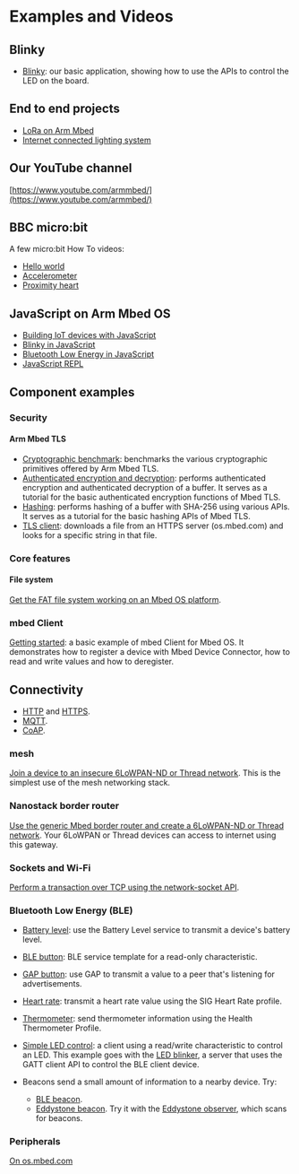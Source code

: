 # Examples and Videos

## Blinky

- [Blinky](https://os.mbed.com/teams/mbed-os-examples/code/mbed-os-example-blinky/): our basic application, showing how to use the APIs to control the LED on the board.

## End to end projects

- [LoRa on Arm Mbed](https://docs.mbed.com/docs/lora-with-mbed/en/latest/)
- [Internet connected lighting system](https://docs.mbed.com/docs/building-an-internet-connected-lighting-system/en/latest/)

## Our YouTube channel

[https://www.youtube.com/armmbed/](https://www.youtube.com/armmbed/)

## BBC micro:bit

A few micro:bit How To videos:

- [Hello world](https://www.youtube.com/watch?v=Jctpi6aqrHQ)
- [Accelerometer](https://www.youtube.com/watch?v=_WGKBxSW_AE)
- [Proximity heart](https://www.youtube.com/watch?v=xKWQSjg6rX4)

## JavaScript on Arm Mbed OS

- [Building IoT devices with JavaScript](https://os.mbed.com/javascript-on-mbed/)
- [Blinky in JavaScript](https://github.com/ARMmbed/mbed-js-example)
- [Bluetooth Low Energy in JavaScript](https://github.com/ARMmbed/mbed-js-ble-example)
- [JavaScript REPL](https://github.com/janjongboom/mbed-js-repl-example)

## Component examples

### Security

#### Arm Mbed TLS

- [Cryptographic benchmark](https://os.mbed.com/teams/mbed-os-examples/code/mbed-os-example-tls-benchmark/): benchmarks the various cryptographic primitives offered by Arm Mbed TLS.
- [Authenticated encryption and decryption](https://os.mbed.com/teams/mbed-os-examples/code/mbed-os-example-tls-authcrypt/): performs authenticated encryption and authenticated decryption of a buffer. It serves as a tutorial for the basic authenticated encryption functions of Mbed TLS.
- [Hashing](https://os.mbed.com/teams/mbed-os-examples/code/mbed-os-example-tls-hashing/): performs hashing of a buffer with SHA-256 using various APIs. It serves as a tutorial for the basic hashing APIs of Mbed TLS.
- [TLS client](https://os.mbed.com/teams/mbed-os-examples/code/mbed-os-example-tls-tls-client/): downloads a file from an HTTPS server (os.mbed.com) and looks for a specific string in that file.

### Core features

#### File system

[Get the FAT file system working on an Mbed OS platform](https://os.mbed.com/teams/mbed-os-examples/code/mbed-os-example-fat-filesystem/).

### mbed Client

[Getting started](https://os.mbed.com/teams/mbed-os-examples/code/mbed-os-example-client/): a basic example of mbed Client for Mbed OS. It demonstrates how to register a device with Mbed Device Connector, how to read and write values and how to deregister.

## Connectivity

- [HTTP](http://github.com/armmbed/mbed-os-example-http) and [HTTPS](https://github.com/ARMmbed/mbed-os-example-tls/blob/master/tls-client/main.cpp).
- [MQTT](https://os.mbed.com/teams/mqtt/code/HelloMQTT/).
- [CoAP](https://github.com/armmbed/mbed-os-example-coap).

### mesh

[Join a device to an insecure 6LoWPAN-ND or Thread network](https://os.mbed.com/teams/mbed-os-examples/code/nanostack-border-router). This is the simplest use of the mesh networking stack.

### Nanostack border router

[Use the generic Mbed border router and create a 6LoWPAN-ND or Thread network](https://os.mbed.com/teams/mbed-os-examples/code/mbed-os-example-mesh-minimal/). Your 6LoWPAN or Thread devices can access to internet using this gateway.

### Sockets and Wi-Fi

[Perform a transaction over TCP using the network-socket API](https://github.com/ARMmbed/mbed-os-example-sockets).

### Bluetooth Low Energy (BLE)

- [Battery level](https://os.mbed.com/teams/mbed-os-examples/code/mbed-os-example-ble-BatteryLevel/): use the Battery Level service to transmit a device's battery level.

- [BLE button](https://os.mbed.com/teams/mbed-os-examples/code/mbed-os-example-ble-Button/): BLE service template for a read-only characteristic.

- [GAP button](https://os.mbed.com/teams/mbed-os-examples/code/mbed-os-example-ble-GAPButton/): use GAP to transmit a value to a peer that's listening for advertisements.

- [Heart rate](https://os.mbed.com/teams/mbed-os-examples/code/mbed-os-example-ble-HeartRate/): transmit a heart rate value using the SIG Heart Rate profile.

- [Thermometer](https://os.mbed.com/teams/mbed-os-examples/code/mbed-os-example-ble-Thermometer/): send thermometer information using the Health Thermometer Profile.

- [Simple LED control](https://os.mbed.com/teams/mbed-os-examples/code/mbed-os-example-ble-LED/): a client using a read/write characteristic to control an LED. This example goes with the [LED blinker](https://os.mbed.com/teams/mbed-os-examples/code/mbed-os-example-ble-LEDBlinker/), a server that uses the GATT client API to control the BLE client device.

- Beacons send a small amount of information to a nearby device. Try:
    - [BLE beacon](https://os.mbed.com/teams/mbed-os-examples/code/mbed-os-example-ble-Beacon/).
    - [Eddystone beacon](https://os.mbed.com/teams/mbed-os-examples/code/mbed-os-example-ble-EddystoneService/). Try it with the [Eddystone observer](https://os.mbed.com/teams/mbed-os-examples/code/mbed-os-example-ble-EddystoneObserver/), which scans for beacons.

### Peripherals

[On os.mbed.com](https://os.mbed.com/teams/mbed_example/)

